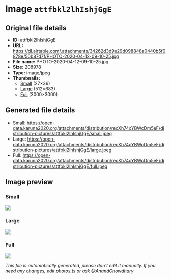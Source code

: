 # Image `attfbkl2lhIshjGgE`

## Original file details

- **ID:** attfbkl2lhIshjGgE
- **URL:** https://dl.airtable.com/.attachments/34262d3d9e29d098848a0440b5f0878e/50b87d7f/PHOTO-2020-04-12-09-10-25.jpg
- **File name:** PHOTO-2020-04-12-09-10-25.jpg
- **Size:** 208978
- **Type:** image/jpeg
- **Thumbnails:**
  - [Small](https://dl.airtable.com/.attachmentThumbnails/062967530d5742204592556967fda845/ade15ee1) (27×36)
  - [Large](https://dl.airtable.com/.attachmentThumbnails/c083cb884c9e9608f45569d52651d69f/99ad66a2) (512×683)
  - [Full](https://dl.airtable.com/.attachmentThumbnails/77156668430f94154f37d68e8c87ec50/42becc02) (3000×3000)

## Generated file details

- Small: https://open-data.karuna2020.org/attachments/distribution/recXh74oYBWcDm5eF/distribution-pictures/attfbkl2lhIshjGgE/small.jpeg
- Large: https://open-data.karuna2020.org/attachments/distribution/recXh74oYBWcDm5eF/distribution-pictures/attfbkl2lhIshjGgE/large.jpeg
- Full: https://open-data.karuna2020.org/attachments/distribution/recXh74oYBWcDm5eF/distribution-pictures/attfbkl2lhIshjGgE/full.jpeg

## Image preview

### Small

![](https://open-data.karuna2020.org/attachments/distribution/recXh74oYBWcDm5eF/distribution-pictures/attfbkl2lhIshjGgE/small.jpeg)

### Large

![](https://open-data.karuna2020.org/attachments/distribution/recXh74oYBWcDm5eF/distribution-pictures/attfbkl2lhIshjGgE/large.jpeg)

### Full

![](https://open-data.karuna2020.org/attachments/distribution/recXh74oYBWcDm5eF/distribution-pictures/attfbkl2lhIshjGgE/full.jpeg)

_This file is automatically generated, please don't edit it manually. If you need any changes, edit [photos.ts](/photos.ts) or ask [@AnandChowdhary](https://github.com/AnandChowdhary)_
